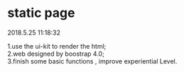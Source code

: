 # static page

<p>2018.5.25 11:18:32</p>
1.use the ui-kit to render the html;<br>
2.web designed by boostrap 4.0;<br>
3.finish some basic functions , improve experiential Level.

